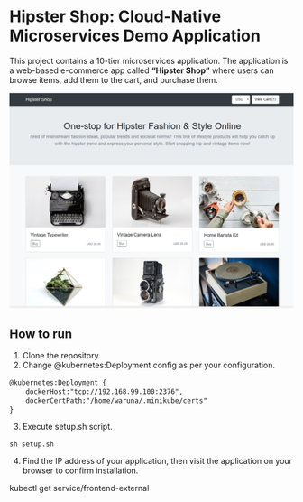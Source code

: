 # Hipster Shop: Cloud-Native Microservices Demo Application

This project contains a 10-tier microservices application. The application is a
web-based e-commerce app called **“Hipster Shop”** where users can browse items,
add them to the cart, and purchase them.

![Alt text](images/hipster.png?raw=true "Hipster Shop")


## How to run

1. Clone the repository.
2. Change @kubernetes:Deployment config as per your configuration.

```
@kubernetes:Deployment {
    dockerHost:"tcp://192.168.99.100:2376", 
    dockerCertPath:"/home/waruna/.minikube/certs"
}
```

3. Execute setup.sh script.

```
sh setup.sh
```
4. Find the IP address of your application, then visit the application on your browser to confirm installation.

kubectl get service/frontend-external 
